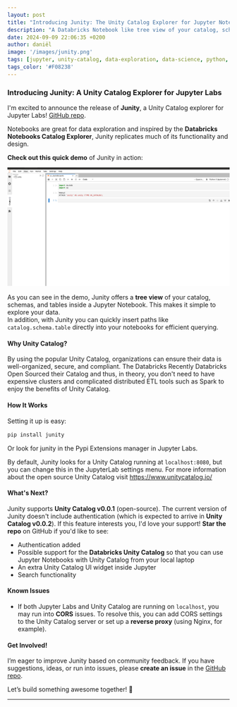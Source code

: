 ```yaml
---
layout: post
title: "Introducing Junity: The Unity Catalog Explorer for Jupyter Notebooks"
description: "A Databricks Notebook like tree view of your catalog, schemas, and tables."
date: 2024-09-09 22:06:35 +0200
author: daniël 
image: '/images/junity.png'
tags: [jupyter, unity-catalog, data-exploration, data-science, python, open-source, databricks, notebooks]
tags_color: '#F08238'
---
```


### Introducing Junity: A Unity Catalog Explorer for Jupyter Labs

I'm excited to announce the release of **Junity**, a Unity Catalog explorer for Jupyter Labs! [GitHub repo](https://github.com/dan1elt0m/junity). 

Notebooks are great for data exploration and inspired by the **Databricks Notebooks Catalog Explorer**, Junity replicates much of its functionality and design.

**Check out this quick demo** of Junity in action:

![Junity Demo](../images/junity-demo.gif)

As you can see in the demo, Junity offers a **tree view** of your catalog, schemas, and tables inside a Jupyter Notebook. This makes it simple to explore your data.  
In addition, with Junity you can quickly insert paths like `catalog.schema.table` directly into your notebooks for efficient querying.

#### Why Unity Catalog?
By using the popular Unity Catalog, organizations can ensure their data is well-organized, secure, and compliant. The Databricks
Recently Databricks Open Sourced their Catalog and thus, in theory, 
you don't need to have expensive clusters and complicated distributed ETL tools such as Spark to enjoy the benefits of Unity Catalog.



#### How It Works
Setting it up is easy:

```bash
pip install junity
```

Or look for junity in the Pypi Extensions manager in Jupyter Labs.


By default, Junity looks for a Unity Catalog running at `localhost:8080`, but you can change this in the JupyterLab settings menu.
For more information about the open source Unity Catalog visit https://www.unitycatalog.io/ 

#### What's Next?
Junity supports **Unity Catalog v0.0.1** (open-source). 
The current version of Junity doesn't include authentication (which is expected to arrive in **Unity Catalog v0.0.2**). 
If this feature interests you, I'd love your support! **Star the repo** on GitHub if you'd like to see:
- Authentication added
- Possible support for the **Databricks Unity Catalog** so that you can use Jupyter Notebooks with Unity Catalog from your local laptop
- An extra Unity Catalog UI widget inside Jupyter
- Search functionality

#### Known Issues
- If both Jupyter Labs and Unity Catalog are running on `localhost`, you may run into **CORS** issues. 
To resolve this, you can  add CORS settings to the Unity Catalog server or set up a **reverse proxy** (using Nginx, for example).

#### Get Involved!
I’m eager to improve Junity based on community feedback. If you have suggestions, ideas, or run into issues, please **create an issue** in the [GitHub repo](https://github.com/dan1elt0m/junity).

Let’s build something awesome together! 🚀

--- 
